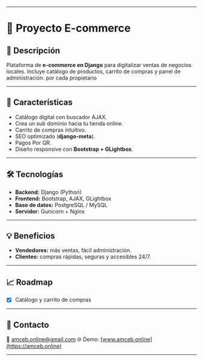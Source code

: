 
---

# 🛒 Proyecto E-commerce

## 📌 Descripción

Plataforma de **e-commerce en Django** para digitalizar ventas de negocios locales.
Incluye catálogo de productos, carrito de compras y panel de administración. por cada propietario

---

## 🚀 Características

* Catálogo digital con buscador AJAX.
* Crea un sub dominio hacia tu tienda online.
* Carrito de compras intuitivo.
* SEO optimizado (**django-meta**).
* Pagos Por QR.
* Diseño responsive con **Bootstrap + GLightbox**.

---

## 🛠️ Tecnologías

* **Backend:** Django (Python)
* **Frontend:** Bootstrap, AJAX, GLightbox
* **Base de datos:** PostgreSQL / MySQL
* **Servidor:** Gunicorn + Nginx

---

## 💡 Beneficios

* **Vendedores:** más ventas, fácil administración.
* **Clientes:** compras rápidas, seguras y accesibles 24/7.

---

## 📈 Roadmap

* [x] Catálogo y carrito de compras

---

## 📩 Contacto

📧 [amceb.online@gmail.com](mailto:amceb.online@gmail.com)
🌐 Demo: [www.amceb.online](https://amceb.online)

---